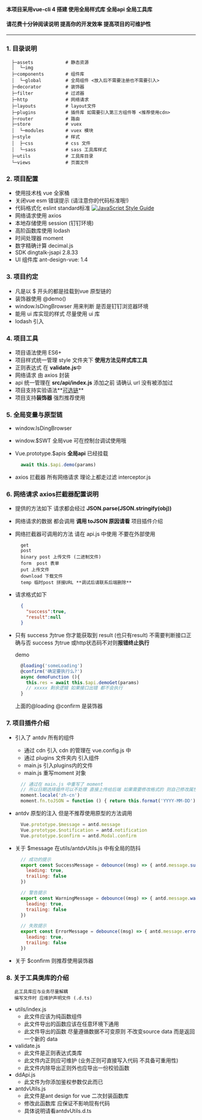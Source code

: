 #### 本项目采用vue-cli 4 搭建  使用全局样式库 全局api 全局工具库
#### 请花费十分钟阅读说明 提高你的开发效率 提高项目的可维护性
***

### 1. 目录说明
```
  ├─assets            # 静态资源 
  │  └─img 
  ├─components        # 组件库
  │  └─global         # 全局组件 <放入后不需要注册也不需要引入>
  ├─decorator         # 装饰器
  ├─filter            # 过滤器
  ├─http              # 网络请求
  ├─layouts           # layout文件
  ├─plugins           # 插件库 如需要引入第三方组件等 <推荐使用cdn>
  ├─router            # 路由
  ├─store             # vuex
  │  └─modules        # vuex 模块
  ├─style             # 样式
  │  ├─css            # css 文件
  │  └─sass           # sass 工具库样式
  ├─utils             # 工具库目录
  └─views             # 页面文件
```
### 2. 项目配置
  + 使用技术栈  vue 全家桶
  + 关闭vue esm 错误提示 (请注意你的代码标准哦!)
  + 代码格式化 eslint standard标准  [![JavaScript Style Guide](https://img.shields.io/badge/code_style-standard-brightgreen.svg)](https://standardjs.com)
  + 网络请求使用 axios 
  + 本地存储使用 session (钉钉环境)
  + 高阶函数库使用 lodash
  + 时间处理器 moment
  + 数字精确计算 decimal.js
  + SDK  dingtalk-jsapi 2.8.33
  + UI 组件库 ant-design-vue: 1.4

### 3. 项目约定
  + 凡是以 $ 开头的都是挂载到vue 原型链的
  + 装饰器使用 @demo()
  + window.IsDingBrowser 用来判断 是否是钉钉浏览器环境
  + 能用 ui 库实现的样式 尽量使用 ui 库
  + lodash 引入

### 4. 项目工具
  + 项目语法使用 ES6+
  + 项目样式统一管理 style 文件夹下 **使用方法见样式库工具**
  + 正则表达式 在 **validate.js**中
  + 网络请求 由 axios 封装
  + api 统一管理在 **src/api/index.js** 添加之前 请确认 url 没有被添加过
  + 项目支持实验语法**[可选链](https://developer.mozilla.org/zh-CN/docs/Web/JavaScript/Reference/Operators/%E5%8F%AF%E9%80%89%E9%93%BE)**
  + 项目支持**装饰器** 强烈推荐使用
  
### 5. 全局变量与原型链
  + window.IsDingBrowser
  + window.$SWT 全局vue 可在控制台调试使用哦
  + Vue.prototype.$apis **全局api** 已经挂载

      ``` typescript
        await this.$api.demo(params)
      ```
  + axios 拦截器 所有网络请求 理论上都走过滤 interceptor.js

### 6. 网络请求 axios拦截器配置说明
  + 提供的方法如下 请求都会经过 **JSON.parse(JSON.stringify(obj))**
  + 网络请求的数据 都会调用 **调用 toJSON 原因请看** 项目插件介绍
  + 网络拦截器可调用的方法 请在 api.js 中使用 不要在外部使用
     
    ```text
      get
      post
      binary post 上传文件 (二进制文件)
      form  post 表单
      put 上传文件
      download 下载文件
      temp 临时post 拼接URL **调试后请联系后端删除**
    ```

  + 请求格式如下
  
      ```json
        {
          "success":true,
          "result":null
        }
      ```
  + 只有 success 为true 你才能获取到 result (也只有result) 不需要判断接口正确与否 success 为true 或http状态码不对则**报错终止执行**
    
    demo

      ```typescript
        @loading('someLoading')
        @confirm('确定要执行么?')
        async demoFunction (){
          this.res = await this.$api.demoGet(params)
          // xxxxx 剩余逻辑 如果接口出错 都不会执行
        }
      ``` 
    上面的@loading @confirm 是装饰器

### 7. 项目插件介绍
  + 引入了 antdv 所有的组件 
    + 通过 cdn 引入  cdn 的管理在 vue.config.js 中
    + 通过 plugins 文件夹内 引入组件
    + main.js 引入plugins内的文件
    + main.js 重写moment 对象

    ``` javascript
      // 通过在 main.js 中重写了 moment 
      // 所以日期选择插件可以不处理 直接上传给后端 如果需要修改格式的 则自己修改属性的toJSON
      moment.locale('zh-cn')
      moment.fn.toJSON = function () { return this.format('YYYY-MM-DD') }
    ```
  + antdv 原型的注入 但是不推荐使用原型的方法调用

    ```javascript
      Vue.prototype.$message = antd.message
      Vue.prototype.$notification = antd.notification
      Vue.prototype.$confirm = antd.Modal.confirm
    ```
  + 关于 $message 在utils/antdvUtils.js 中有全局的防抖
    ```javascript
      // 成功的提示
      export const SuccessMessage = debounce((msg) => { antd.message.success(msg) }, 1500, {
        leading: true,
        trailing: false
      })

      // 警告提示
      export const WarningMessage = debounce((msg) => { antd.message.warning(msg) }, 1500, {
        leading: true,
        trailing: false
      })

      // 失败提示
      export const ErrorMessage = debounce((msg) => { antd.message.error(msg) }, 1500, {
        leading: true,
        trailing: false
      })
    ```
  + 关于 $confirm 则推荐使用装饰器

### 8. 关于工具类库的介绍

  ```text
     此工具库应与业务尽量解耦
     编写文件时 应维护声明文件 (.d.ts)
  ```

  + utils/index.js 
    + 此文件应该为纯函数组件
    + 此文件导出的函数应该在任意环境下通用
    + 此文件导出的函数 尽量遵循数据不可变原则 不改变source data 而是返回一个新的 data
  + validate.js
    + 此文件是正则表达式类库
    + 此文件内正则应可维护 (业务正则可直接写入代码 不具备可重用性)
    + 此文件内除导出正则外也应导出一份校验函数 
  + ddApi.js
    + 此文件为你添加鉴权参数仅此而已
  + antdvUtils.js
    + 此文件是ant design for vue 二次封装函数库
    + 修改此函数库 应保证不影响现有代码
    + 具体说明请看antdvUtils.d.ts